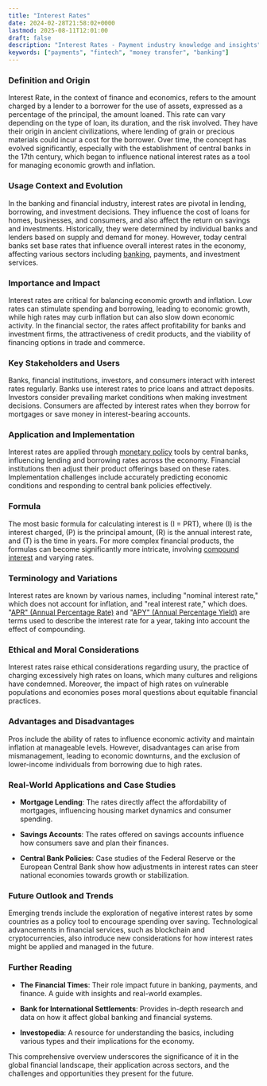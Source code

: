 ```yaml
---
title: "Interest Rates"
date: 2024-02-28T21:58:02+0000
lastmod: 2025-08-11T12:01:00
draft: false
description: "Interest Rates - Payment industry knowledge and insights"
keywords: ["payments", "fintech", "money transfer", "banking"]
---
```


### Definition and Origin

Interest Rate, in the context of finance and economics, refers to the amount charged by a lender to a borrower for the use of assets, expressed as a percentage of the principal, the amount loaned. This rate can vary depending on the type of loan, its duration, and the risk involved. They have their origin in ancient civilizations, where lending of grain or precious materials could incur a cost for the borrower. Over time, the concept has evolved significantly, especially with the establishment of central banks in the 17th century, which began to influence national interest rates as a tool for managing economic growth and inflation.

### Usage Context and Evolution

In the banking and financial industry, interest rates are pivotal in lending, borrowing, and investment decisions. They influence the cost of loans for homes, businesses, and consumers, and also affect the return on savings and investments. Historically, they were determined by individual banks and lenders based on supply and demand for money. However, today central banks set base rates that influence overall interest rates in the economy, affecting various sectors including [banking](https://faisalkhanllc.xyz/resources/payments-wiki/b/banking/), payments, and investment services.

### Importance and Impact

Interest rates are critical for balancing economic growth and inflation. Low rates can stimulate spending and borrowing, leading to economic growth, while high rates may curb inflation but can also slow down economic activity. In the financial sector, the rates affect profitability for banks and investment firms, the attractiveness of credit products, and the viability of financing options in trade and commerce.

### Key Stakeholders and Users

Banks, financial institutions, investors, and consumers interact with interest rates regularly. Banks use interest rates to price loans and attract deposits. Investors consider prevailing market conditions when making investment decisions. Consumers are affected by interest rates when they borrow for mortgages or save money in interest-bearing accounts.

### Application and Implementation

Interest rates are applied through [monetary policy](https://faisalkhanllc.xyz/resources/payments-wiki/m/monetary-policy/) tools by central banks, influencing lending and borrowing rates across the economy. Financial institutions then adjust their product offerings based on these rates. Implementation challenges include accurately predicting economic conditions and responding to central bank policies effectively.

### Formula

The most basic formula for calculating interest is (I = PRT), where (I) is the interest charged, (P) is the principal amount, (R) is the annual interest rate, and (T) is the time in years. For more complex financial products, the formulas can become significantly more intricate, involving [compound interest](https://faisalkhanllc.xyz/resources/payments-wiki/c/compound-interest/) and varying rates.

### Terminology and Variations

Interest rates are known by various names, including "nominal interest rate," which does not account for inflation, and "real interest rate," which does. "[APR" (Annual Percentage Rate)](https://faisalkhanllc.xyz/resources/payments-wiki/i/interest/annual-percentage-rate-apr/) and "[APY" (Annual Percentage Yield)](https://faisalkhanllc.xyz/resources/payments-wiki/i/interest/annual-percentage-yield-apy/) are terms used to describe the interest rate for a year, taking into account the effect of compounding.

### Ethical and Moral Considerations

Interest rates raise ethical considerations regarding usury, the practice of charging excessively high rates on loans, which many cultures and religions have condemned. Moreover, the impact of high rates on vulnerable populations and economies poses moral questions about equitable financial practices.

### Advantages and Disadvantages

Pros include the ability of rates to influence economic activity and maintain inflation at manageable levels. However, disadvantages can arise from mismanagement, leading to economic downturns, and the exclusion of lower-income individuals from borrowing due to high rates.

### Real-World Applications and Case Studies

- **Mortgage Lending**: The rates directly affect the affordability of mortgages, influencing housing market dynamics and consumer spending.

- **Savings Accounts**: The rates offered on savings accounts influence how consumers save and plan their finances.

- **Central Bank Policies**: Case studies of the Federal Reserve or the European Central Bank show how adjustments in interest rates can steer national economies towards growth or stabilization.

### Future Outlook and Trends

Emerging trends include the exploration of negative interest rates by some countries as a policy tool to encourage spending over saving. Technological advancements in financial services, such as blockchain and cryptocurrencies, also introduce new considerations for how interest rates might be applied and managed in the future.

### Further Reading

- **The Financial Times**: Their role impact future in banking, payments, and finance. A guide with insights and real-world examples.

- **Bank for International Settlements**: Provides in-depth research and data on how it affect global banking and financial systems.

- **Investopedia**: A resource for understanding the basics, including various types and their implications for the economy.

This comprehensive overview underscores the significance of it in the global financial landscape, their application across sectors, and the challenges and opportunities they present for the future.
